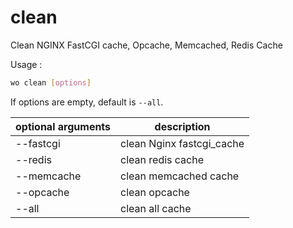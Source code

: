 # clean

Clean NGINX FastCGI cache, Opcache, Memcached, Redis Cache

Usage :

```bash
wo clean [options]
```

If options are empty, default is `--all`.

optional arguments | description
------------------ | -------------------------
--fastcgi          | clean Nginx fastcgi_cache |
--redis            | clean redis cache         |
--memcache         | clean memcached cache     |
--opcache          | clean opcache             |
--all              | clean all cache           |

